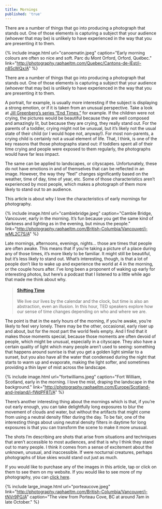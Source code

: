 ```yaml
---
title: Mornings
published: 'true'
---
```


There are a number of things that go into producing a photograph that stands out. One of those elements is capturing a subject that your audience (whoever that may be) is unlikely to have experienced in the way that you are presenting it to them. 

{% include image.html url="canoematin.jpeg" caption="Early morning colours are often so nice and soft. Parc du Mont Orford, Orford, Québec." link="http://photography.raphaeltm.com/Quebec/Cantons-de-lEst/i-n85cWQx/A" %}

There are a number of things that go into producing a photograph that stands out. One of those elements is capturing a subject that your audience (whoever that may be) is unlikely to have experienced in the way that you are presenting it to them.

A portrait, for example, is usually more interesting if the subject is displaying a strong emotion, or if it is taken from an unusual perspective. Take a look at [Jill Greenberg’s series “End Times,”](http://www.jillgreenberg.com/end-times/) for example. If the children were not crying, the pictures would be beautiful because they are well composed and amazingly lit, but because they are crying, they really stand out. For the parents of a toddler, crying might not be unusual, but it’s likely not the usual state of their child (or I would hope not, anyway!). For most non-parents, a crying child is certainly not a usual element of life. That, I think, is one of the key reasons that those photographs stand out: if toddlers spent all of their time crying and people were exposed to them regularly, the photographs would have far less impact.

The same can be applied to landscapes, or cityscapes. Unfortunately, these do not have emotions in and of themselves that can be reflected in an image. However, the way they “feel” changes significantly based on the weather, time of day, time of year, etc. Some of those characteristics aren’t experienced by most people, which makes a photograph of them more likely to stand out to an audience.

This article is about why I love the characteristics of early mornings for photography.

{% include image.html url="cambiebridge.jpeg" caption="Cambie Bridge, Vancouver, early in the morning. It’s fun because you get the same kind of darkness and lighting as in the evening, but minus the people." link="http://photography.raphaeltm.com/British-Columbia/Vancouver/i-wML2C7S/A" %}

Late mornings, afternoons, evenings, nights… those are times that people are often awake. This means that if you’re taking a picture of a place during any of those times, it’s more likely to be familiar. It might still be beautiful, but it’s less likely to stand out. What’s interesting, though, is that a lot of people don’t like to wake up and experience the world at 4 in the morning, or the couple hours after. I’ve long been a proponent of waking up early for interesting photos, but here’s a podcast that I listened to a little while ago that made me think about why.

<blockquote class="embedly-card" data-card-key="77acf47eff84434b98a78e4abfc449bf" data-card-type="article"><h4><a href="http://www.npr.org/programs/ted-radio-hour/414972943/shifting-time">Shifting Time</a></h4><p>We live our lives by the calendar and the clock, but time is also an abstraction, even an illusion. In this hour, TED speakers explore how our sense of time changes depending on who and where we are.</p></blockquote>
<script async src="//cdn.embedly.com/widgets/platform.js" charset="UTF-8"></script>

The point is that in the early hours of the morning, if you’re awake, you’re likely to feel very lonely. There may be the other, occasional, early riser up and about, but for the most part the world feels empty. And I find that it makes those moments special, because those moments are often devoid of people, which might be unusual, especially in a cityscape. They also have a certain quality of light which many people aren’t used to seeing: something that happens around sunrise is that you get a golden light similar to a sunset, but you also have all the water that condensed during the night that starts to warm up and evaporate, making the light softer, and sometimes providing a thin layer of mist across the landscape.

{% include image.html url="fortwilliams.jpeg" caption="Fort William, Scotland, early in the morning. I love the mist, draping the landscape in the background." link="http://photography.raphaeltm.com/Europe/Scotland-and-Ireland/i-fWdPF8T/A" %}

There’s another interesting thing about the mornings which is that, if you’re out early enough, you can take delightfully long exposures to blur the movement of clouds and water, but without the artifacts that might come from using a neutral density filter during the day. To be fair, one of the interesting things about using neutral density filters in daytime for long exposures is that you can transform the scene to make it more unusual.

The shots I’m describing are shots that arise from situations and techniques that aren’t accessible to most audiences, and that is why I think they stand out to many people. I think it comes from a sense of excitement about the unknown, unusual, and inaccessible. If were nocturnal creatures, perhaps photographs of blue skies would stand out just as much.

If you would like to purchase any of the images in this article, tap or click on them to see them on my website. If you would like to see more of my photography, you can [click here](http://photography.raphaeltm.com/).

{% include large_image.html url="porteaucove.jpeg" link="http://photography.raphaeltm.com/British-Columbia/Vancouver/i-tNVr9PG/A" caption="The view from Porteau Cove, BC at around 7am in late October." %}

